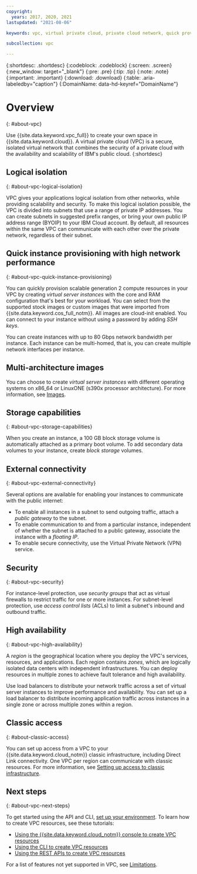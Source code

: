 ```yaml
---
copyright:
  years: 2017, 2020, 2021
lastupdated: "2021-08-06"

keywords: vpc, virtual private cloud, private cloud network, quick provisioning, logical isolation, security, cloud-native, workloads, BYOIP, high availability, ACL, Access control list, block storage volumes, generation 2, gen 2

subcollection: vpc

---
```


{:shortdesc: .shortdesc}
{:codeblock: .codeblock}
{:screen: .screen}
{:new_window: target="_blank"}
{:pre: .pre}
{:tip: .tip}
{:note: .note}
{:important: .important}
{:download: .download}
{:table: .aria-labeledby="caption"}
{:DomainName: data-hd-keyref="DomainName"}

# Overview
{: #about-vpc}

Use {{site.data.keyword.vpc_full}} to create your own space in {{site.data.keyword.cloud}}. A virtual private cloud (VPC) is a secure, isolated virtual network that combines the security of a private cloud with the availability and scalability of IBM's public cloud.
{:shortdesc}

## Logical isolation
{: #about-vpc-logical-isolation}

VPC gives your applications logical isolation from other networks, while providing scalability and security. To make this logical isolation possible, the VPC is divided into subnets that use a range of private IP addresses. You can create subnets in suggested prefix ranges, or bring your own public IP address range (BYOIP) to your IBM Cloud account. By default, all resources within the same VPC can communicate with each other over the private network, regardless of their subnet.

## Quick instance provisioning with high network performance
{: #about-vpc-quick-instance-provisioning}

You can quickly provision scalable generation 2 compute resources in your VPC by creating *virtual server instances* with the core and RAM configuration that's best for your workload. You can select from the supported stock images or custom images that were imported from {{site.data.keyword.cos_full_notm}}. All images are cloud-init enabled. You can connect to your instance without using a password by adding *SSH keys*.

You can create instances with up to 80 Gbps network bandwidth per instance. Each instance can be multi-homed, that is, you can create multiple network interfaces per instance.

##  Multi-architecture images

You can choose to create *virtual server instances* with different operating systems on x86_64 or LinuxONE (s390x processor architecture). For more information, see [Images](/docs/vpc?topic=vpc-about-images).


## Storage capabilities
{: #about-vpc-storage-capabilities}

When you create an instance, a 100 GB block storage volume is automatically attached as a primary boot volume. To add secondary data volumes to your instance, create *block storage* volumes.

## External connectivity
{: #about-vpc-external-connectivity}

Several options are available for enabling your instances to communicate with the public internet:
* To enable all instances in a subnet to send outgoing traffic, attach a *public gateway* to the subnet.
* To enable communication to and from a particular instance, independent of whether the subnet is attached to a public gateway, associate the instance with a *floating IP*.
* To enable secure connectivity, use the Virtual Private Network (VPN) service.

## Security
{: #about-vpc-security}

For instance-level protection, use *security groups* that act as virtual firewalls to restrict traffic for one or more instances. For subnet-level protection, use *access control lists* (ACLs)  to limit a subnet's inbound and outbound traffic.

## High availability
{: #about-vpc-high-availability}

A *region* is the geographical location where you deploy the VPC's services, resources, and applications. Each region contains *zones*, which are logically isolated data centers with independent infrastructures. You can deploy resources in multiple zones to achieve fault tolerance and high availability.  

Use load balancers to distribute your network traffic across a set of virtual server instances to improve performance and availability. You can set up a load balancer to distribute incoming application traffic across instances in a single zone or across multiple zones within a region.

## Classic access
{: #about-classic-access}

You can set up access from a VPC to your {{site.data.keyword.cloud_notm}} classic infrastructure, including Direct Link connectivity. One VPC per region can communicate with classic resources. For more information, see [Setting up access to classic infrastructure](/docs/vpc?topic=vpc-setting-up-access-to-classic-infrastructure).

## Next steps
{: #about-vpc-next-steps}

To get started using the API and CLI, [set up your environment](/docs/vpc?topic=vpc-set-up-environment).
To learn how to create VPC resources, see these tutorials:

* [Using the {{site.data.keyword.cloud_notm}} console to create VPC resources](/docs/vpc?topic=vpc-creating-a-vpc-using-the-ibm-cloud-console)
* [Using the CLI to create VPC resources](/docs/vpc?topic=vpc-creating-a-vpc-using-cli)
* [Using the REST APIs to create VPC resources](/docs/vpc?topic=vpc-creating-a-vpc-using-the-rest-apis)

For a list of features not yet supported in VPC, see [Limitations](/docs/vpc?topic=vpc-limitations).
